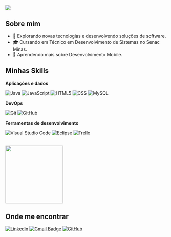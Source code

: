 ![](https://komarev.com/ghpvc/?username=arthurx034&color=006bed)

## Sobre mim

- 🤔 Explorando novas tecnologias e desenvolvendo soluções de software.
- 🎓 Cursando em Técnico em Desenvolvimento de Sistemas no Senac Minas.
- 🌱 Aprendendo mais sobre Desenvolvimento Mobile.

## Minhas Skills

**Aplicações e dados**

![Java](https://img.shields.io/badge/-Java-333333?style=flat&logo=Java&logoColor=007396)
![JavaScript](https://img.shields.io/badge/-JavaScript-333333?style=flat&logo=javascript)
![HTML5](https://img.shields.io/badge/-HTML5-333333?style=flat&logo=HTML5)
![CSS](https://img.shields.io/badge/-CSS-333333?style=flat&logo=CSS3&logoColor=1572B6)
![MySQL](https://img.shields.io/badge/-MySQL-333333?style=flat&logo=mysql)

**DevOps**

![Git](https://img.shields.io/badge/-Git-333333?style=flat&logo=git)
![GitHub](https://img.shields.io/badge/-GitHub-333333?style=flat&logo=github)

**Ferramentas de desenvolvimento**

![Visual Studio Code](https://img.shields.io/badge/-Visual%20Studio%20Code-333333?style=flat&logo=visual-studio-code&logoColor=007ACC)
![Eclipse](https://img.shields.io/badge/-Eclipse-333333?style=flat&logo=eclipse-ide&logoColor=2C2255)
![Trello](https://img.shields.io/badge/-Trello-333333?style=flat&logo=trello&logoColor=007ACC)

<br/>

<a href="https://github.com/arthurx034" title="Perfil do Arthur">
  <img height="180em" src="https://github-readme-stats.vercel.app/api?username=arthurx034&theme=dracula&show_icons=true" />
</a>

## Onde me encontrar

[![Linkedin](https://img.shields.io/badge/-Arthur_Ribeiro-blue?style=flat-square&logo=Linkedin&logoColor=white&link=https://www.linkedin.com/in/arthur-ribeiro-rodrigues/)](https://www.linkedin.com/in/arthur-ribeiro-rodrigues/)
[![Gmail Badge](https://img.shields.io/badge/-arthuribeirorodrigues@gmail.com-006bed?style=flat-square&logo=Gmail&logoColor=white&link=arthuribeirorodrigues@gmail.com)](mailto:arthuribeirorodrigues@gmail.com)
[![GitHub](https://img.shields.io/github/followers/arthurx034?label=follow&style=social)](https://github.com/arthurx034)
